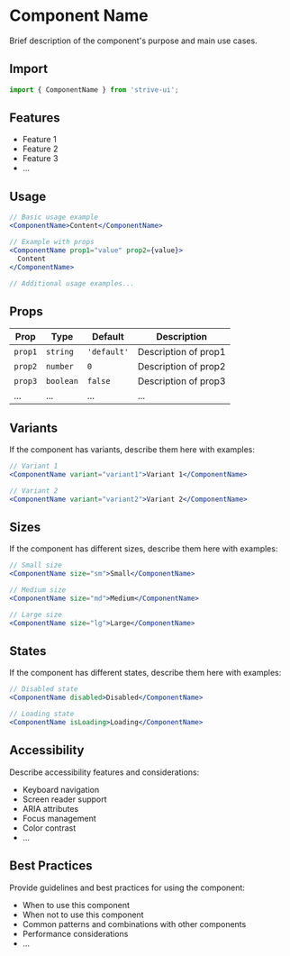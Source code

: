 # Component Name

Brief description of the component's purpose and main use cases.

## Import

```jsx
import { ComponentName } from 'strive-ui';
```

## Features

- Feature 1
- Feature 2
- Feature 3
- ...

## Usage

```jsx
// Basic usage example
<ComponentName>Content</ComponentName>

// Example with props
<ComponentName prop1="value" prop2={value}>
  Content
</ComponentName>

// Additional usage examples...
```

## Props

| Prop | Type | Default | Description |
|------|------|---------|-------------|
| `prop1` | `string` | `'default'` | Description of prop1 |
| `prop2` | `number` | `0` | Description of prop2 |
| `prop3` | `boolean` | `false` | Description of prop3 |
| ... | ... | ... | ... |

## Variants

If the component has variants, describe them here with examples:

```jsx
// Variant 1
<ComponentName variant="variant1">Variant 1</ComponentName>

// Variant 2
<ComponentName variant="variant2">Variant 2</ComponentName>
```

## Sizes

If the component has different sizes, describe them here with examples:

```jsx
// Small size
<ComponentName size="sm">Small</ComponentName>

// Medium size
<ComponentName size="md">Medium</ComponentName>

// Large size
<ComponentName size="lg">Large</ComponentName>
```

## States

If the component has different states, describe them here with examples:

```jsx
// Disabled state
<ComponentName disabled>Disabled</ComponentName>

// Loading state
<ComponentName isLoading>Loading</ComponentName>
```

## Accessibility

Describe accessibility features and considerations:

- Keyboard navigation
- Screen reader support
- ARIA attributes
- Focus management
- Color contrast
- ...

## Best Practices

Provide guidelines and best practices for using the component:

- When to use this component
- When not to use this component
- Common patterns and combinations with other components
- Performance considerations
- ...
